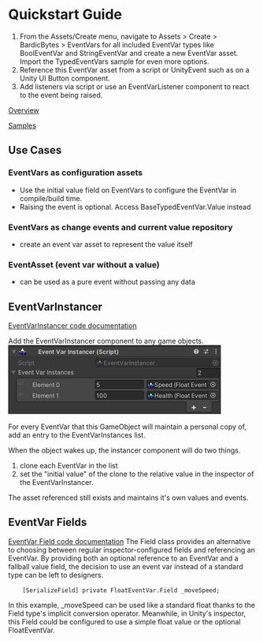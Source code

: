 # Quickstart Guide
1. From the Assets/Create menu, navigate to Assets > Create > BardicBytes > EventVars for all included EventVar types like BoolEventVar and StringEventVar and create a new EventVar asset. Import the TypedEventVars sample for even more options.
2. Reference this EventVar asset from a script or UnityEvent such as on a Unity UI Button component.
3. Add listeners via script or use an EventVarListener component to react to the event being raised.

[Overview](overview.md)

[Samples](samples.md)

## Use Cases
### EventVars as configuration assets
- Use the initial value field on EventVars to configure the EventVar in compile/build time.
- Raising the event is optional. Access BaseTypedEventVar.Value instead

### EventVars as change events and current value repository
- create an event var asset to represent the value itself

### EventAsset (event var without a value) 
- can be used as a pure event without passing any data

## EventVarInstancer
[EventVarInstancer code documentation](classes/EventVarInstancer.md)

Add the EventVarInstancer component to any game objects.
![a screenshot of the EventVarInstancer component in the Unity inspector window](images/EventVarInstancer-Inspector.png)

For every EventVar that this GameObject will maintain a personal copy of, add an entry to the EventVarInstances list.

When the object wakes up, the instancer component will do two things.
1. clone each EventVar in the list
2. set the "initial value" of the clone to the relative value in the inspector of the EventVarInstancer.

The asset referenced still exists and maintains it's own values and events.

## EventVar Fields
[EventVar Field code documentation](classes/EventVarInstancer.md)
The Field class provides an alternative to choosing between regular inspector-configured fields and referencing an EventVar. By providing both an optional reference to an EventVar and a fallball value field, the decision to use an event var instead of a standard type can be left to designers.

```
    [SerializeField] private FloatEventVar.Field _moveSpeed;
```

In this example, _moveSpeed can be used like a standard float thanks to the Field type's implicit conversion operator. Meanwhile, in Unity's inspector, this Field could be configured to use a simple float value or the optional FloatEventVar.